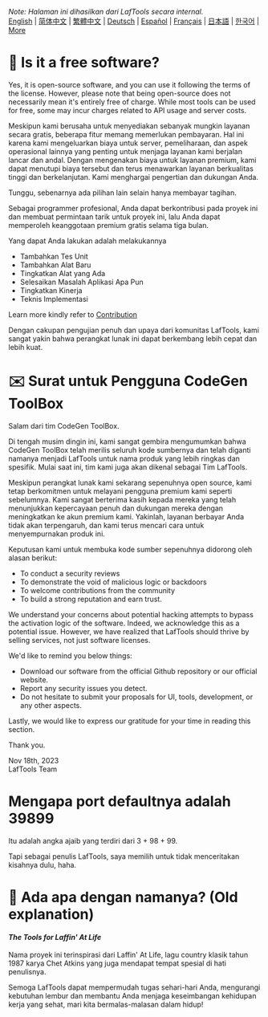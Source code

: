 <i>Note: Halaman ini dihasilkan dari LafTools secara internal.</i> <br/> [English](/docs/en_US/FAQ.md)  |  [简体中文](/docs/zh_CN/FAQ.md)  |  [繁體中文](/docs/zh_HK/FAQ.md)  |  [Deutsch](/docs/de/FAQ.md)  |  [Español](/docs/es/FAQ.md)  |  [Français](/docs/fr/FAQ.md)  |  [日本語](/docs/ja/FAQ.md)  |  [한국어](/docs/ko/FAQ.md) | [More](/docs/) <br/>

# 🙋 Is it a free software?

Yes, it is open-source software, and you can use it following the terms of the license. However, please note that being open-source does not necessarily mean it's entirely free of charge. While most tools can be used for free, some may incur charges related to API usage and server costs.

Meskipun kami berusaha untuk menyediakan sebanyak mungkin layanan secara gratis, beberapa fitur memang memerlukan pembayaran. Hal ini karena kami mengeluarkan biaya untuk server, pemeliharaan, dan aspek operasional lainnya yang penting untuk menjaga layanan kami berjalan lancar dan andal. Dengan mengenakan biaya untuk layanan premium, kami dapat menutupi biaya tersebut dan terus menawarkan layanan berkualitas tinggi dan berkelanjutan. Kami menghargai pengertian dan dukungan Anda.

Tunggu, sebenarnya ada pilihan lain selain hanya membayar tagihan.

Sebagai programmer profesional, Anda dapat berkontribusi pada proyek ini dan membuat permintaan tarik untuk proyek ini, lalu Anda dapat memperoleh keanggotaan premium gratis selama tiga bulan.

Yang dapat Anda lakukan adalah melakukannya

- Tambahkan Tes Unit
- Tambahkan Alat Baru
- Tingkatkan Alat yang Ada
- Selesaikan Masalah Aplikasi Apa Pun
- Tingkatkan Kinerja
- Teknis Implementasi

Learn more kindly refer to [Contribution](CONTRIBUTION.md)

Dengan cakupan pengujian penuh dan upaya dari komunitas LafTools, kami sangat yakin bahwa perangkat lunak ini dapat berkembang lebih cepat dan lebih kuat.

# ✉️ Surat untuk Pengguna CodeGen ToolBox

Salam dari tim CodeGen ToolBox.

Di tengah musim dingin ini, kami sangat gembira mengumumkan bahwa CodeGen ToolBox telah merilis seluruh kode sumbernya dan telah diganti namanya menjadi LafTools untuk nama produk yang lebih ringkas dan spesifik. Mulai saat ini, tim kami juga akan dikenal sebagai Tim LafTools.

Meskipun perangkat lunak kami sekarang sepenuhnya open source, kami tetap berkomitmen untuk melayani pengguna premium kami seperti sebelumnya. Kami sangat berterima kasih kepada mereka yang telah menunjukkan kepercayaan penuh dan dukungan mereka dengan meningkatkan ke akun premium kami. Yakinlah, layanan berbayar Anda tidak akan terpengaruh, dan kami terus mencari cara untuk menyempurnakan produk ini.

Keputusan kami untuk membuka kode sumber sepenuhnya didorong oleh alasan berikut:

- To conduct a security reviews
- To demonstrate the void of malicious logic or backdoors
- To welcome contributions from the community
- To build a strong reputation and earn trust.

We understand your concerns about potential hacking attempts to bypass the activation logic of the software. Indeed, we acknowledge this as a potential issue. However, we have realized that LafTools should thrive by selling services, not just software licenses.

We'd like to remind you below things:

- Download our software from the official Github repository or our official website.
- Report any security issues you detect.
- Do not hesitate to submit your proposals for UI, tools, development, or any other aspects.

Lastly, we would like to express our gratitude for your time in reading this section.

Thank you.

Nov 18th, 2023  
LafTools Team

# Mengapa port defaultnya adalah 39899

Itu adalah angka ajaib yang terdiri dari 3 + 98 + 99.

Tapi sebagai penulis LafTools, saya memilih untuk tidak menceritakan kisahnya dulu, haha.

# 🌱 Ada apa dengan namanya? (Old explanation)

#### _The Tools for Laffin' At Life_

Nama proyek ini terinspirasi dari Laffin' At Life, lagu country klasik tahun 1987 karya Chet Atkins yang juga mendapat tempat spesial di hati penulisnya.

Semoga LafTools dapat mempermudah tugas sehari-hari Anda, mengurangi kebutuhan lembur dan membantu Anda menjaga keseimbangan kehidupan kerja yang sehat, mari kita bermalas-malasan dalam hidup!
